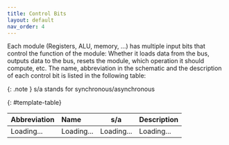 ```yaml
---
title: Control Bits
layout: default
nav_order: 4
---
```


Each module (Registers, ALU, memory, ...) has multiple input bits that control the function of the module: Whether it loads data from the bus, outputs data to the bus, resets the module, which operation it should compute, etc. The name, abbreviation in the schematic and the description of each control bit is listed in the following table:

{: .note }
s/a stands for synchronous/asynchronous

{: #template-table}

| Abbreviation | Name       |    s/a     | Description |
| :----------- | :--------- | :--------: | :---------- |
| Loading...   | Loading... | Loading... | Loading...  |

<script type="module" src="../scripts/loadControlBits.js">
